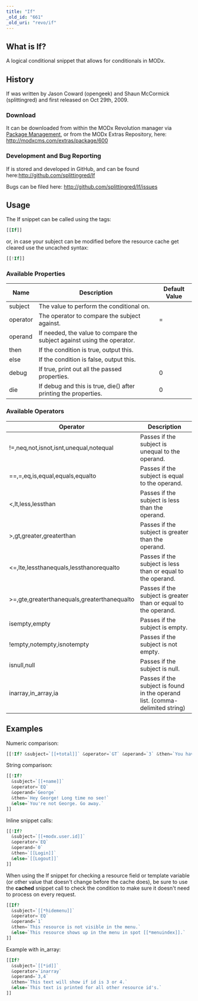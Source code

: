 ```yaml
---
title: "If"
_old_id: "661"
_old_uri: "revo/if"
---
```


## What is If?

A logical conditional snippet that allows for conditionals in MODx.

## History

If was written by Jason Coward (opengeek) and Shaun McCormick (splittingred) and first released on Oct 29th, 2009.

### Download

It can be downloaded from within the MODx Revolution manager via [Package Management](developing-in-modx/advanced-development/package-management "Package Management"), or from the MODx Extras Repository, here: <http://modxcms.com/extras/package/600>

### Development and Bug Reporting

If is stored and developed in GitHub, and can be found here:<http://github.com/splittingred/If>

Bugs can be filed here: <http://github.com/splittingred/If/issues>

## Usage

The If snippet can be called using the tags:

 ``` php
[[If]]
```

or, in case your subject can be modified before the resource cache get cleared use the uncached syntax:

 ``` php
[[!If]]
```

### Available Properties

| Name     | Description                                                             | Default Value |
| -------- | ----------------------------------------------------------------------- | ------------- |
| subject  | The value to perform the conditional on.                                |               |
| operator | The operator to compare the subject against.                            | =             |
| operand  | If needed, the value to compare the subject against using the operator. |               |
| then     | If the condition is true, output this.                                  |               |
| else     | If the condition is false, output this.                                 |               |
| debug    | If true, print out all the passed properties.                           | 0             |
| die      | If debug and this is true, die() after printing the properties.         | 0             |

### Available Operators

| Operator                                    | Description                                                                  |
| ------------------------------------------- | ---------------------------------------------------------------------------- |
| !=,neq,not,isnot,isnt,unequal,notequal      | Passes if the subject is unequal to the operand.                             |
| ==,=,eq,is,equal,equals,equalto             | Passes if the subject is equal to the operand.                               |
| <,lt,less,lessthan                          | Passes if the subject is less than the operand.                              |
| >,gt,greater,greaterthan                    | Passes if the subject is greater than the operand.                           |
| <=,lte,lessthanequals,lessthanorequalto     | Passes if the subject is less than or equal to the operand.                  |
| >=,gte,greaterthanequals,greaterthanequalto | Passes if the subject is greater than or equal to the operand.               |
| isempty,empty                               | Passes if the subject is empty.                                              |
| !empty,notempty,isnotempty                  | Passes if the subject is not empty.                                          |
| isnull,null                                 | Passes if the subject is null.                                               |
| inarray,in\_array,ia                        | Passes if the subject is found in the operand list. (comma-delimited string) |

## Examples

Numeric comparison:

 ``` php
[[!If? &subject=`[[+total]]` &operator=`GT` &operand=`3` &then=`You have more than 3 items!`]]
```

String comparison:

 ``` php
[[!If?
   &subject=`[[+name]]`
   &operator=`EQ`
   &operand=`George`
   &then=`Hey George! Long time no see!`
   &else=`You're not George. Go away.`
]]
```

Inline snippet calls:

 ``` php
[[!If?
   &subject=`[[+modx.user.id]]`
   &operator=`EQ`
   &operand=`0`
   &then=`[[Login]]`
   &else=`[[Logout]]`
]]
```

When using the If snippet for checking a resource field or template variable (or other value that doesn't change before the cache does), be sure to use the **cached** snippet call to check the condition to make sure it doesn't need to process on every request.

 ``` php
[[If?
   &subject=`[[*hidemenu]]`
   &operator=`EQ`
   &operand=`1`
   &then=`This resource is not visible in the menu.`
   &else=`This resource shows up in the menu in spot [[*menuindex]].`
]]
```

Example with in\_array:

 ``` php
[[If?
   &subject=`[[*id]]`
   &operator=`inarray`
   &operand=`3,4`
   &then=`This text will show if id is 3 or 4.`
   &else=`This text is printed for all other resource id's.`
]]
```

